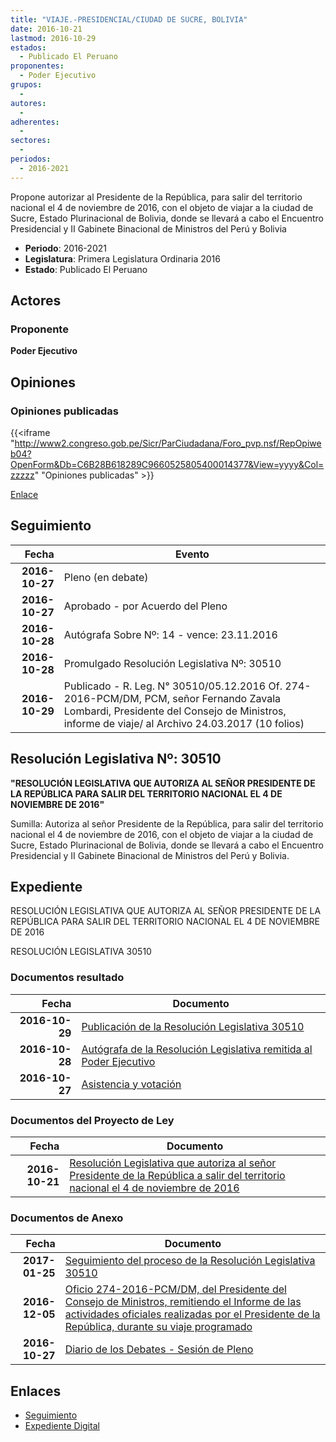 ```yaml
---
title: "VIAJE.-PRESIDENCIAL/CIUDAD DE SUCRE, BOLIVIA"
date: 2016-10-21
lastmod: 2016-10-29
estados: 
  - Publicado El Peruano
proponentes: 
  - Poder Ejecutivo
grupos: 
  - 
autores: 
  - 
adherentes: 
  - 
sectores: 
  - 
periodos: 
  - 2016-2021
---
```


Propone autorizar al Presidente de la República, para salir del territorio nacional el 4 de noviembre de 2016, con el objeto de viajar a la ciudad de Sucre, Estado Plurinacional de Bolivia, donde se llevará a cabo el Encuentro Presidencial y II Gabinete Binacional de Ministros del Perú y Bolivia

- **Periodo**: 2016-2021
- **Legislatura**: Primera Legislatura Ordinaria 2016
- **Estado**: Publicado El Peruano

## Actores

### Proponente

**Poder Ejecutivo**


## Opiniones

### Opiniones publicadas

{{<iframe "http://www2.congreso.gob.pe/Sicr/ParCiudadana/Foro_pvp.nsf/RepOpiweb04?OpenForm&Db=C6B28B618289C9660525805400014377&View=yyyy&Col=zzzzz" "Opiniones publicadas" >}}

[Enlace](http://www2.congreso.gob.pe/Sicr/ParCiudadana/Foro_pvp.nsf/RepOpiweb04?OpenForm&Db=C6B28B618289C9660525805400014377&View=yyyy&Col=zzzzz)

## Seguimiento

| Fecha | Evento |
|------:|--------|
| **2016-10-27** | Pleno (en debate)|
| **2016-10-27** | Aprobado - por Acuerdo del Pleno|
| **2016-10-28** | Autógrafa Sobre Nº: 14 - vence: 23.11.2016|
| **2016-10-28** | Promulgado Resolución Legislativa Nº: 30510|
| **2016-10-29** | Publicado - R. Leg. N° 30510/05.12.2016 Of. 274-2016-PCM/DM, PCM, señor Fernando Zavala Lombardi, Presidente del Consejo de Ministros, informe de viaje/ al Archivo 24.03.2017 (10 folios)|

## Resolución Legislativa Nº: 30510

**"RESOLUCIÓN LEGISLATIVA QUE AUTORIZA AL SEÑOR PRESIDENTE DE LA REPÚBLICA PARA SALIR DEL TERRITORIO NACIONAL EL 4 DE NOVIEMBRE DE 2016"**

Sumilla: Autoriza al señor Presidente de la República, para salir del territorio nacional el 4 de noviembre de 2016, con el objeto de viajar a la ciudad de Sucre, Estado Plurinacional de Bolivia, donde se llevará a cabo el Encuentro Presidencial y II Gabinete Binacional de Ministros del Perú y Bolivia.


## Expediente

RESOLUCIÓN LEGISLATIVA QUE AUTORIZA AL SEÑOR PRESIDENTE DE LA REPÚBLICA PARA SALIR DEL TERRITORIO NACIONAL EL 4 DE NOVIEMBRE DE 2016

RESOLUCIÓN LEGISLATIVA 30510


### Documentos resultado

| Fecha | Documento |
|------:|--------|
| **2016-10-29** | [Publicación de la Resolución Legislativa 30510](http://www.leyes.congreso.gob.pe/Documentos/2016_2021/ADLP/Normas_Legales/30510-RLG.pdf) |
| **2016-10-28** | [Autógrafa de la Resolución Legislativa remitida al Poder Ejecutivo](http://www.leyes.congreso.gob.pe/Documentos/2016_2021/ADLP/Texto_Aprobado/AU0046620161028.pdf) |
| **2016-10-27** | [Asistencia y votación](http://www.leyes.congreso.gob.pe/Documentos/2016_2021/Asistencia_y_Votacion/Proyectos_de_Ley/AV0046620161027..pdf) |

### Documentos del Proyecto de Ley

| Fecha | Documento |
|------:|--------|
| **2016-10-21** | [Resolución Legislativa que autoriza al señor Presidente de la República a salir del territorio nacional el 4 de noviembre de 2016](http://www.leyes.congreso.gob.pe/Documentos/2016_2021/Proyectos_de_Ley_y_de_Resoluciones_Legislativas/PL0046620161021.pdf) |

### Documentos de Anexo

| Fecha | Documento |
|------:|--------|
| **2017-01-25** | [Seguimiento del proceso de la Resolución Legislativa 30510](http://www2.congreso.gob.pe/Sicr/TraDocEstProc/Contdoc03_2011.nsf/ba75101a33765c2c05257e5400552213/2b23d02ecb2ec31b052580c9006a3817/$FILE/00466PL20170125.pdf) |
| **2016-12-05** | [Oficio 274-2016-PCM/DM, del Presidente del Consejo de Ministros, remitiendo el Informe de las actividades oficiales realizadas por el Presidente de la República, durante su viaje programado](http://www.leyes.congreso.gob.pe/Documentos/2016_2021/Oficios/Poder_Ejecutivo/OFICIO274-2016-PCM-DM.pdf) |
| **2016-10-27** | [Diario de los Debates - Sesión de Pleno](http://www2.congreso.gob.pe/Sicr/DiarioDebates/Publicad.nsf/SesionesPleno/05256D6E0073DFE90525805A001467DB/$FILE/PLO-2016-17.pdf) |

## Enlaces 

- [Seguimiento](http://www2.congreso.gob.pehttp://www2.congreso.gob.pe/Sicr/TraDocEstProc/CLProLey2016.nsf/f7fff46988ca05b1052578e100829cc7/ba23d3ae864e605c05258054000536bb?OpenDocument)
- [Expediente Digital](http://www2.congreso.gob.pehttp://www2.congreso.gob.pe/Sicr/TraDocEstProc/CLProLey2016.nsf/f7fff46988ca05b1052578e100829cc7/ba23d3ae864e605c05258054000536bb?OpenDocument&Click=05257FB7005EB655.eb71d0cf91d8294e05256cdf006b5706/$Body/0.1C6C)
